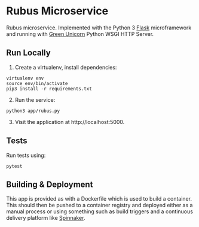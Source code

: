 # Rubus Microservice

Rubus microservice. Implemented with the Python 3
[Flask](http://flask.pocoo.org/) microframework and running with
[Green Unicorn](http://gunicorn.org/) Python WSGI HTTP Server.

## Run Locally
1. Create a virtualenv, install dependencies:
```
virtualenv env
source env/bin/activate
pip3 install -r requirements.txt
```
2. Run the service:
```
python3 app/rubus.py
```

3. Visit the application at http://localhost:5000.

## Tests
Run tests using:
```
pytest
```

## Building & Deployment

This app is provided as with a Dockerfile which is used to build a container.
This should then be pushed to a container registry and deployed either as a
manual process or using something such as build triggers and a continuous
delivery platform like [Spinnaker](https://www.spinnaker.io/).
